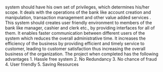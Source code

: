 system should have his own set of privileges, which determines his/her scope. It deals with the operations of the bank like account creation and manipulation, transaction management and other value added services .
This system should creates user friendly environment to members of the bank like manager, cashier and clerk etc., by providing interfaces for all of them. It enables faster communication between different users of the system which reduces the overall administrative time. It increases the efficiency of the business by providing efficient and timely service to customer, leading to customer satisfaction thus increasing the overall business of the organization.
The project when completed has the following advantages
	1.	Hassle free system
	2.	No Redundancy
	3.	No chance of fraud
	4.	User friendly
	5.	Saving Resources
